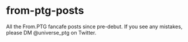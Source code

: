 # from-ptg-posts
All the From.PTG fancafe posts since pre-debut.
If you see any mistakes, please DM @universe_ptg on Twitter. 
